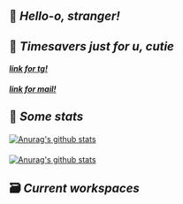 ## 👋 _Hello-o, stranger!_ 

## 📑 _Timesavers just for u, cutie_
####  [*link for tg!*](https://t.me/mrrlanie)
####  [*link for mail!*](mailto:mrr.wrk@gmail.com)
## 💾 _Some stats_
#### 
[![Anurag's github stats](https://github-readme-stats.vercel.app/api?username=mrrlanie&show_icons=true&theme=synthwave)](https://github.com/anuraghazra/github-readme-stats)
#### 
[![Anurag's github stats](https://github-readme-stats.vercel.app/api/top-langs/?username=mrrlanie&show_icons=true&theme=synthwave&layout=compact)](https://github.com/anuraghazra/github-readme-stats)
## 🗃️ _Current workspaces_
####


<!-- 
ty Semen (aka @princepepper) for idea! 
mwah <3
-->
